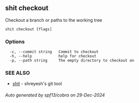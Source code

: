 ## shit checkout

Checkout a branch or paths to the working tree

```
shit checkout [flags]
```

### Options

```
  -c, --commit string   Commit to checkout
  -h, --help            help for checkout
  -p, --path string     The empty directory to checkout on
```

### SEE ALSO

* [shit](shit.md)	 - shreyesh's git tool

###### Auto generated by spf13/cobra on 29-Dec-2024
